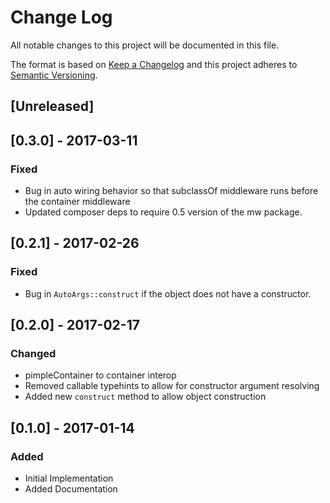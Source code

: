 # Change Log
All notable changes to this project will be documented in this file.

The format is based on [Keep a Changelog](http://keepachangelog.com/)
and this project adheres to [Semantic Versioning](http://semver.org/).

## [Unreleased]

## [0.3.0] - 2017-03-11
### Fixed

- Bug in auto wiring behavior so that subclassOf middleware runs before the container middleware
- Updated composer deps to require 0.5 version of the mw package.

## [0.2.1] - 2017-02-26

### Fixed

- Bug in `AutoArgs::construct` if the object does not have a constructor.

## [0.2.0] - 2017-02-17

### Changed

- pimpleContainer to container interop
- Removed callable typehints to allow for constructor argument resolving
- Added new `construct` method to allow object construction

## [0.1.0] - 2017-01-14
### Added

- Initial Implementation
- Added Documentation
